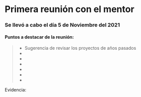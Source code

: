 # Primera reunión con el mentor
### Se llevó a cabo el día 5 de Noviembre del 2021
#### Puntos a destacar de la reunión:
>- Sugerencia de revisar los proyectos de años pasados
>- 
> -
> -
> -
> -
> -

Evidencia:
